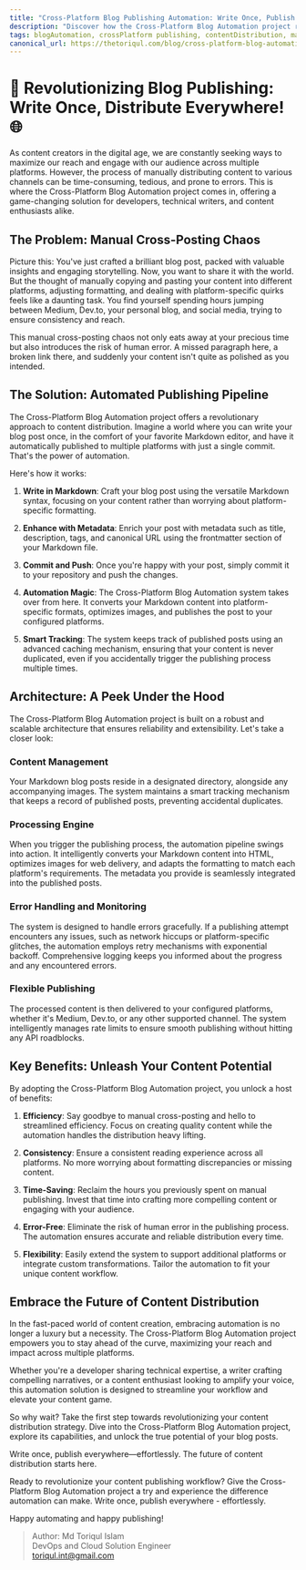 ```yaml
---
title: "Cross-Platform Blog Publishing Automation: Write Once, Publish Everywhere"
description: "Discover how the Cross-Platform Blog Automation project revolutionizes content publishing workflow for developers, technical writers, and creators. Write in Markdown, commit, and let the automation handle publishing to Medium, Dev.to, and more - effortlessly."
tags: blogAutomation, crossPlatform publishing, contentDistribution, markdown, developerWorkflow
canonical_url: https://thetoriqul.com/blog/cross-platform-blog-automation
---
```

# 🚀 Revolutionizing Blog Publishing: Write Once, Distribute Everywhere! 🌐

As content creators in the digital age, we are constantly seeking ways to maximize our reach and engage with our audience across multiple platforms. However, the process of manually distributing content to various channels can be time-consuming, tedious, and prone to errors. This is where the Cross-Platform Blog Automation project comes in, offering a game-changing solution for developers, technical writers, and content enthusiasts alike.

## The Problem: Manual Cross-Posting Chaos

Picture this: You've just crafted a brilliant blog post, packed with valuable insights and engaging storytelling. Now, you want to share it with the world. But the thought of manually copying and pasting your content into different platforms, adjusting formatting, and dealing with platform-specific quirks feels like a daunting task. You find yourself spending hours jumping between Medium, Dev.to, your personal blog, and social media, trying to ensure consistency and reach.

This manual cross-posting chaos not only eats away at your precious time but also introduces the risk of human error. A missed paragraph here, a broken link there, and suddenly your content isn't quite as polished as you intended. 

## The Solution: Automated Publishing Pipeline

The Cross-Platform Blog Automation project offers a revolutionary approach to content distribution. Imagine a world where you can write your blog post once, in the comfort of your favorite Markdown editor, and have it automatically published to multiple platforms with just a single commit. That's the power of automation.

Here's how it works:

1. **Write in Markdown**: Craft your blog post using the versatile Markdown syntax, focusing on your content rather than worrying about platform-specific formatting.

2. **Enhance with Metadata**: Enrich your post with metadata such as title, description, tags, and canonical URL using the frontmatter section of your Markdown file.

3. **Commit and Push**: Once you're happy with your post, simply commit it to your repository and push the changes.

4. **Automation Magic**: The Cross-Platform Blog Automation system takes over from here. It converts your Markdown content into platform-specific formats, optimizes images, and publishes the post to your configured platforms.

5. **Smart Tracking**: The system keeps track of published posts using an advanced caching mechanism, ensuring that your content is never duplicated, even if you accidentally trigger the publishing process multiple times.

## Architecture: A Peek Under the Hood

The Cross-Platform Blog Automation project is built on a robust and scalable architecture that ensures reliability and extensibility. Let's take a closer look:

### Content Management
Your Markdown blog posts reside in a designated directory, alongside any accompanying images. The system maintains a smart tracking mechanism that keeps a record of published posts, preventing accidental duplicates.

### Processing Engine
When you trigger the publishing process, the automation pipeline swings into action. It intelligently converts your Markdown content into HTML, optimizes images for web delivery, and adapts the formatting to match each platform's requirements. The metadata you provide is seamlessly integrated into the published posts.

### Error Handling and Monitoring
The system is designed to handle errors gracefully. If a publishing attempt encounters any issues, such as network hiccups or platform-specific glitches, the automation employs retry mechanisms with exponential backoff. Comprehensive logging keeps you informed about the progress and any encountered errors.

### Flexible Publishing
The processed content is then delivered to your configured platforms, whether it's Medium, Dev.to, or any other supported channel. The system intelligently manages rate limits to ensure smooth publishing without hitting any API roadblocks.

## Key Benefits: Unleash Your Content Potential

By adopting the Cross-Platform Blog Automation project, you unlock a host of benefits:

1. **Efficiency**: Say goodbye to manual cross-posting and hello to streamlined efficiency. Focus on creating quality content while the automation handles the distribution heavy lifting.

2. **Consistency**: Ensure a consistent reading experience across all platforms. No more worrying about formatting discrepancies or missing content.

3. **Time-Saving**: Reclaim the hours you previously spent on manual publishing. Invest that time into crafting more compelling content or engaging with your audience.

4. **Error-Free**: Eliminate the risk of human error in the publishing process. The automation ensures accurate and reliable distribution every time.

5. **Flexibility**: Easily extend the system to support additional platforms or integrate custom transformations. Tailor the automation to fit your unique content workflow.

## Embrace the Future of Content Distribution

In the fast-paced world of content creation, embracing automation is no longer a luxury but a necessity. The Cross-Platform Blog Automation project empowers you to stay ahead of the curve, maximizing your reach and impact across multiple platforms.

Whether you're a developer sharing technical expertise, a writer crafting compelling narratives, or a content enthusiast looking to amplify your voice, this automation solution is designed to streamline your workflow and elevate your content game.

So why wait? Take the first step towards revolutionizing your content distribution strategy. Dive into the Cross-Platform Blog Automation project, explore its capabilities, and unlock the true potential of your blog posts.

Write once, publish everywhere—effortlessly. The future of content distribution starts here.

Ready to revolutionize your content publishing workflow? Give the Cross-Platform Blog Automation project a try and experience the difference automation can make. Write once, publish everywhere - effortlessly.

Happy automating and happy publishing!

> Author: Md Toriqul Islam    
> DevOps and Cloud Solution Engineer     
> [toriqul.int@gmail.com](mailto:toriqul.int@gmail.com)